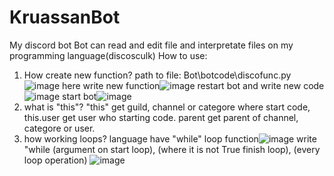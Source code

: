 # KruassanBot
My discord bot
Bot can read and edit file and interpretate files on my programming language(discosculk)
How to use:
1. How create new function?
path to file: Bot\botcode\discofunc.py ![image](https://github.com/artur749343/KruassanBot/assets/93882299/cd1ba1a9-fbc3-44d4-a842-005e17deb308)
here write new function![image](https://github.com/artur749343/KruassanBot/assets/93882299/5adb368e-be48-4a7c-a9c4-34f1afe5680a)
restart bot and write new code ![image](https://github.com/artur749343/KruassanBot/assets/93882299/df19e691-b572-4578-8e67-d58ef0b21d61)
start bot![image](https://github.com/artur749343/KruassanBot/assets/93882299/7ce0a57e-77f7-4ed8-889e-377badd87a14)
2. what is "this"?
"this" get guild, channel or categore where start code, this.user get user who starting code. parent get parent of channel, categore or user.
3. how working loops?
language have "while" loop function![image](https://github.com/artur749343/KruassanBot/assets/93882299/b3866f6d-b031-439a-9be8-3e7b6100c9a4)
write "while (argument on start loop), (where it is not True finish loop), (every loop operation)
![image](https://github.com/artur749343/KruassanBot/assets/93882299/f2d8c385-22b0-4fb6-b7ae-ef6051627295)
